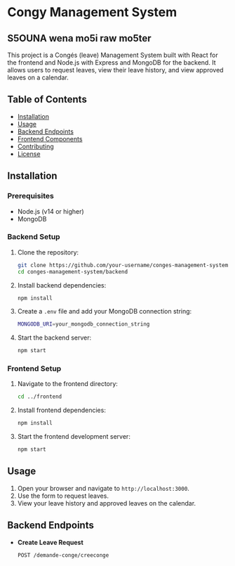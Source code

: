 # Congy Management System
## S5OUNA wena mo5i raw mo5ter


This project is a Congés (leave) Management System built with React for the frontend and Node.js with Express and MongoDB for the backend. It allows users to request leaves, view their leave history, and view approved leaves on a calendar.

## Table of Contents
- [Installation](#installation)
- [Usage](#usage)
- [Backend Endpoints](#backend-endpoints)
- [Frontend Components](#frontend-components)
- [Contributing](#contributing)
- [License](#license)

## Installation

### Prerequisites
- Node.js (v14 or higher)
- MongoDB

### Backend Setup
1. Clone the repository:
    ```sh
    git clone https://github.com/your-username/conges-management-system.git
    cd conges-management-system/backend
    ```

2. Install backend dependencies:
    ```sh
    npm install
    ```

3. Create a `.env` file and add your MongoDB connection string:
    ```sh
    MONGODB_URI=your_mongodb_connection_string
    ```

4. Start the backend server:
    ```sh
    npm start
    ```

### Frontend Setup
1. Navigate to the frontend directory:
    ```sh
    cd ../frontend
    ```

2. Install frontend dependencies:
    ```sh
    npm install
    ```

3. Start the frontend development server:
    ```sh
    npm start
    ```

## Usage

1. Open your browser and navigate to `http://localhost:3000`.
2. Use the form to request leaves.
3. View your leave history and approved leaves on the calendar.

## Backend Endpoints

- **Create Leave Request**
  ```http
  POST /demande-conge/creeconge

